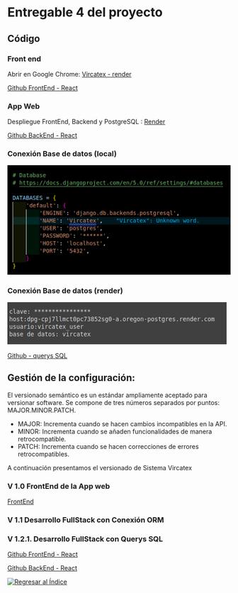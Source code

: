 # Entregable 4 del proyecto
## Código

### Front end
Abrir en Google Chrome: [Vircatex - render](https://sistema-web-v-f.onrender.com/#/acabados/lotes) 

[Github FrontEnd - React](https://github.com/javierarteagagonzales/sistema-web-v-f) 

### App Web
Despliegue FrontEnd, Backend y PostgreSQL : [Render](https://render.com/)

[Github BackEnd - React](https://github.com/javierarteagagonzales/sistema-web-v) 

### Conexión Base de datos (local)
![db](../Entregable%203/db.png)

### Conexión Base de datos (render)
![db](postgres-render.png)

[Github - querys SQL](./querys) 

## Gestión de la configuración:

El versionado semántico es un estándar ampliamente aceptado para versionar software. Se compone de tres números separados por puntos: MAJOR.MINOR.PATCH.

* MAJOR: Incrementa cuando se hacen cambios incompatibles en la API.
* MINOR: Incrementa cuando se añaden funcionalidades de manera retrocompatible.
* PATCH: Incrementa cuando se hacen correcciones de errores retrocompatibles.

A continuación presentamos el versionado de Sistema Vircatex

### V 1.0 FrontEnd de la App web
[FrontEnd](https://vircatex.netlify.app/) 

### V 1.1 Desarrollo FullStack con Conexión ORM

### V 1.2.1. Desarrollo FullStack con Querys SQL

[Github FrontEnd - React](https://github.com/javierarteagagonzales/sistema-web-v-f) 

[Github BackEnd - React](https://github.com/javierarteagagonzales/sistema-web-v) 


[![Regresar al Índice](https://img.shields.io/badge/Regresar_al_Índice-Verde?style=for-the-badge&logoColor=white)](./entregable%204-indice.md)

